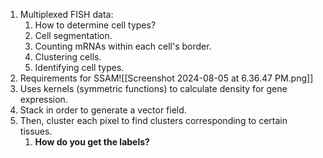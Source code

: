 1. Multiplexed FISH data:
	1. How to determine cell types?
	2. Cell segmentation.
	3. Counting mRNAs within each cell's border.
	4. Clustering cells.
	5. Identifying cell types. 
2. Requirements for SSAM![[Screenshot 2024-08-05 at 6.36.47 PM.png]]
3. Uses kernels (symmetric functions) to calculate density for gene expression. 
4. Stack in order to generate a vector field. 
5. Then, cluster each pixel to find clusters corresponding to certain tissues.
	1. **How do you get the labels?** 